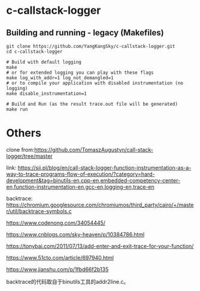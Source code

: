 # c-callstack-logger



## Building and running - legacy (Makefiles)

```
git clone https://github.com/YangKangSky/c-callstack-logger.git
cd c-callstack-logger

# Build with default logging
make
# or for extended logging you can play with these flags
make log_with_addr=1 log_not_demangled=1
# or to compile your application with disabled instrumentation (no logging)
make disable_instrumentation=1

# Build and Run (as the result trace.out file will be generated)
make run
```





# Others

clone from:https://github.com/TomaszAugustyn/call-stack-logger/tree/master



link: https://sii.pl/blog/en/call-stack-logger-function-instrumentation-as-a-way-to-trace-programs-flow-of-execution/?category=hard-development&tag=binutils-en,cpp-en,embedded-competency-center-en,function-instrumentation-en,gcc-en,logging-en,trace-en

backtrace: 
https://chromium.googlesource.com/chromiumos/third_party/cairo/+/master/util/backtrace-symbols.c

https://www.codenong.com/34054445/

https://www.cnblogs.com/sky-heaven/p/10384786.html

https://tonybai.com/2011/07/13/add-enter-and-exit-trace-for-your-function/

https://www.51cto.com/article/697940.html

https://www.jianshu.com/p/1fbd66f2b135



backtrace的代码取自于binutils工具的addr2line.c。

